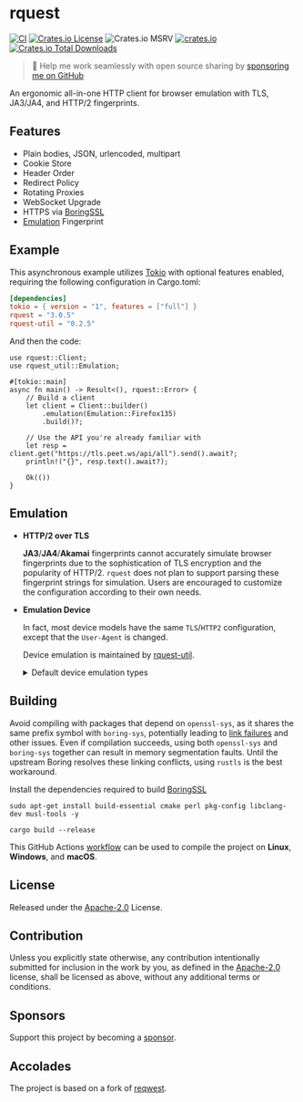 # rquest

[![CI](https://github.com/0x676e67/rquest/actions/workflows/ci.yml/badge.svg)](https://github.com/0x676e67/rquest/actions/workflows/ci.yml)
[![Crates.io License](https://img.shields.io/crates/l/rquest)](./LICENSE)
![Crates.io MSRV](https://img.shields.io/crates/msrv/rquest)
[![crates.io](https://img.shields.io/crates/v/rquest.svg)](https://crates.io/crates/rquest)
[![Crates.io Total Downloads](https://img.shields.io/crates/d/rquest)](https://crates.io/crates/rquest)

> 🚀 Help me work seamlessly with open source sharing by [sponsoring me on GitHub](https://github.com/0x676e67/0x676e67/blob/main/SPONSOR.md)

An ergonomic all-in-one HTTP client for browser emulation with TLS, JA3/JA4, and HTTP/2 fingerprints.

## Features

- Plain bodies, JSON, urlencoded, multipart
- Cookie Store
- Header Order
- Redirect Policy
- Rotating Proxies
- WebSocket Upgrade
- HTTPS via [BoringSSL](#building)
- [Emulation](#emulation) Fingerprint

## Example

This asynchronous example utilizes [Tokio](https://tokio.rs) with optional features enabled, requiring the following configuration in Cargo.toml:

```toml
[dependencies]
tokio = { version = "1", features = ["full"] }
rquest = "3.0.5"
rquest-util = "0.2.5"
```

And then the code:

```rust,no_run
use rquest::Client;
use rquest_util::Emulation;

#[tokio::main]
async fn main() -> Result<(), rquest::Error> {
    // Build a client
    let client = Client::builder()
        .emulation(Emulation::Firefox135)
        .build()?;

    // Use the API you're already familiar with
    let resp = client.get("https://tls.peet.ws/api/all").send().await?;
    println!("{}", resp.text().await?);

    Ok(())
}
```

## Emulation

- **HTTP/2 over TLS**

  **JA3**/**JA4**/**Akamai** fingerprints cannot accurately simulate browser fingerprints due to the sophistication of TLS encryption and the popularity of HTTP/2. `rquest` does not plan to support parsing these fingerprint strings for simulation. Users are encouraged to customize the configuration according to their own needs.

- **Emulation Device**

  In fact, most device models have the same `TLS`/`HTTP2` configuration, except that the `User-Agent` is changed.

  Device emulation is maintained by [rquest-util](https://github.com/0x676e67/rquest-util).

    <details>

    <summary>Default device emulation types</summary>

    | **Browser**   | **Versions**                                                                                     |
    |---------------|--------------------------------------------------------------------------------------------------|
    | **Chrome**    | `Chrome100`, `Chrome101`, `Chrome104`, `Chrome105`, `Chrome106`, `Chrome107`, `Chrome108`, `Chrome109`, `Chrome114`, `Chrome116`, `Chrome117`, `Chrome118`, `Chrome119`, `Chrome120`, `Chrome123`, `Chrome124`, `Chrome126`, `Chrome127`, `Chrome128`, `Chrome129`, `Chrome130`, `Chrome131`, `Chrome132`, `Chrome133` |
    | **Edge**      | `Edge101`, `Edge122`, `Edge127`, `Edge131`, `Edge134`                                                       |
    | **Safari**    | `SafariIos17_2`, `SafariIos17_4_1`, `SafariIos16_5`, `Safari15_3`, `Safari15_5`, `Safari15_6_1`, `Safari16`, `Safari16_5`, `Safari17_0`, `Safari17_2_1`, `Safari17_4_1`, `Safari17_5`, `Safari18`,             `SafariIPad18`, `Safari18_2`, `Safari18_1_1`, `Safari18_3` |
    | **OkHttp**    | `OkHttp3_9`, `OkHttp3_11`, `OkHttp3_13`, `OkHttp3_14`, `OkHttp4_9`, `OkHttp4_10`, `OkHttp4_12`, `OkHttp5`         |
    | **Firefox**   | `Firefox109`, `Firefox117`, `Firefox128`, `Firefox133`, `Firefox135`, `FirefoxPrivate135`, `FirefoxAndroid135`, `Firefox136`, `FirefoxPrivate136`|

    </details>

## Building

Avoid compiling with packages that depend on `openssl-sys`, as it shares the same prefix symbol with `boring-sys`, potentially leading to [link failures](https://github.com/cloudflare/boring/issues/197) and other issues. Even if compilation succeeds, using both `openssl-sys` and `boring-sys` together can result in memory segmentation faults. Until the upstream Boring resolves these linking conflicts, using `rustls` is the best workaround.

Install the dependencies required to build [BoringSSL](https://github.com/google/boringssl/blob/master/BUILDING.md#build-prerequisites)

```shell
sudo apt-get install build-essential cmake perl pkg-config libclang-dev musl-tools -y

cargo build --release
```

This GitHub Actions [workflow](.github/compilation-guide/build.yml) can be used to compile the project on **Linux**, **Windows**, and **macOS**.

## License

Released under the [Apache-2.0](./LICENSE) License.

## Contribution

Unless you explicitly state otherwise, any contribution intentionally submitted for inclusion in the work by you, as defined in the [Apache-2.0](./LICENSE) license, shall be licensed as above, without any additional terms or conditions.

## Sponsors

Support this project by becoming a [sponsor](https://github.com/0x676e67/0x676e67/blob/main/SPONSOR.md).

## Accolades

The project is based on a fork of [reqwest](https://github.com/seanmonstar/reqwest).
